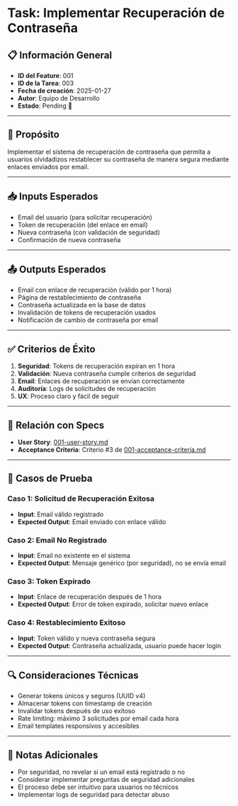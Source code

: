 # Task: Implementar Recuperación de Contraseña

## 📋 Información General

-   **ID del Feature**: 001
-   **ID de la Tarea**: 003
-   **Fecha de creación**: 2025-01-27
-   **Autor**: Equipo de Desarrollo
-   **Estado**: Pending 📌

---

## 🎯 Propósito

Implementar el sistema de recuperación de contraseña que permita a usuarios olvidadizos restablecer su contraseña de manera segura mediante enlaces enviados por email.

---

## 📥 Inputs Esperados

-   Email del usuario (para solicitar recuperación)
-   Token de recuperación (del enlace en email)
-   Nueva contraseña (con validación de seguridad)
-   Confirmación de nueva contraseña

---

## 📤 Outputs Esperados

-   Email con enlace de recuperación (válido por 1 hora)
-   Página de restablecimiento de contraseña
-   Contraseña actualizada en la base de datos
-   Invalidación de tokens de recuperación usados
-   Notificación de cambio de contraseña por email

---

## ✅ Criterios de Éxito

1. **Seguridad**: Tokens de recuperación expiran en 1 hora
2. **Validación**: Nueva contraseña cumple criterios de seguridad
3. **Email**: Enlaces de recuperación se envían correctamente
4. **Auditoría**: Logs de solicitudes de recuperación
5. **UX**: Proceso claro y fácil de seguir

---

## 🔗 Relación con Specs

-   **User Story**: [001-user-story.md](../features/001-user-authentication/001-user-story.md)
-   **Acceptance Criteria**: Criterio #3 de [001-acceptance-criteria.md](../features/001-user-authentication/001-acceptance-criteria.md)

---

## 🧪 Casos de Prueba

### Caso 1: Solicitud de Recuperación Exitosa

-   **Input**: Email válido registrado
-   **Expected Output**: Email enviado con enlace válido

### Caso 2: Email No Registrado

-   **Input**: Email no existente en el sistema
-   **Expected Output**: Mensaje genérico (por seguridad), no se envía email

### Caso 3: Token Expirado

-   **Input**: Enlace de recuperación después de 1 hora
-   **Expected Output**: Error de token expirado, solicitar nuevo enlace

### Caso 4: Restablecimiento Exitoso

-   **Input**: Token válido y nueva contraseña segura
-   **Expected Output**: Contraseña actualizada, usuario puede hacer login

---

## 🔍 Consideraciones Técnicas

-   Generar tokens únicos y seguros (UUID v4)
-   Almacenar tokens con timestamp de creación
-   Invalidar tokens después de uso exitoso
-   Rate limiting: máximo 3 solicitudes por email cada hora
-   Email templates responsivos y accesibles

---

## 📝 Notas Adicionales

-   Por seguridad, no revelar si un email está registrado o no
-   Considerar implementar preguntas de seguridad adicionales
-   El proceso debe ser intuitivo para usuarios no técnicos
-   Implementar logs de seguridad para detectar abuso
